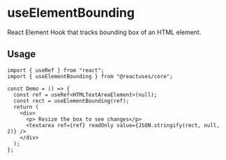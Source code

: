 # useElementBounding

React Element Hook that tracks bounding box of an HTML element.

## Usage

```tsx
import { useRef } from "react";
import { useElementBounding } from "@reactuses/core";

const Demo = () => {
  const ref = useRef<HTMLTextAreaElement>(null);
  const rect = useElementBounding(ref);
  return (
    <div>
      <p> Resize the box to see changes</p>
      <textarea ref={ref} readOnly value={JSON.stringify(rect, null, 2)} />
    </div>
  );
};
```

